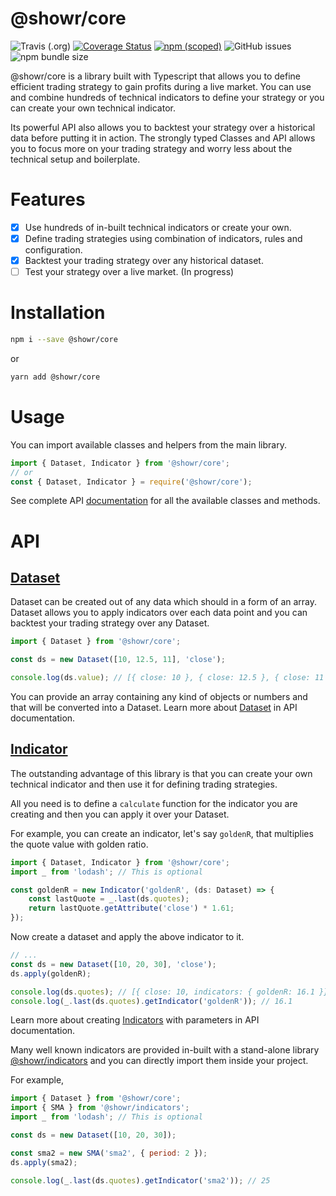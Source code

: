 # @showr/core

![Travis (.org)](https://img.shields.io/travis/pratikgaloria/showr-core.svg)
[![Coverage Status](https://coveralls.io/repos/github/pratikgaloria/showr-core/badge.svg?branch=master)](https://coveralls.io/github/pratikgaloria/showr-core?branch=master)
[![npm (scoped)](https://img.shields.io/npm/v/@showr/core.svg)](https://www.npmjs.com/package/@showr/core)
![GitHub issues](https://img.shields.io/github/issues/pratikgaloria/showr-core.svg)
![npm bundle size](https://img.shields.io/bundlephobia/min/@showr/core.svg)

@showr/core is a library built with Typescript that allows you to define efficient trading strategy to gain profits during a live market. You can use and combine hundreds of technical indicators to define your strategy or you can create your own technical indicator.

Its powerful API also allows you to backtest your strategy over a historical data before putting it in action. The strongly typed Classes and API allows you to focus more on your trading strategy and worry less about the technical setup and boilerplate.

# Features

- [x] Use hundreds of in-built technical indicators or create your own.
- [x] Define trading strategies using combination of indicators, rules and configuration. 
- [x] Backtest your trading strategy over any historical dataset.
- [ ] Test your strategy over a live market. (In progress)

# Installation
```bash
npm i --save @showr/core
```
or
```bash
yarn add @showr/core
```

# Usage
You can import available classes and helpers from the main library.
```javascript
import { Dataset, Indicator } from '@showr/core';
// or
const { Dataset, Indicator } = require('@showr/core');
```
See complete API [documentation](https://pratikgaloria.github.io/showr-core) for all the available classes and methods.

# API

## [Dataset](https://pratikgaloria.github.io/showr-core/classes/dataset.html)
Dataset can be created out of any data which should in a form of an array. Dataset allows you to apply indicators over each data point and you can backtest your trading strategy over any Dataset.

```javascript
import { Dataset } from '@showr/core';

const ds = new Dataset([10, 12.5, 11], 'close');

console.log(ds.value); // [{ close: 10 }, { close: 12.5 }, { close: 11 }]
```
You can provide an array containing any kind of objects or numbers and that will be converted into a Dataset. Learn more about [Dataset](https://pratikgaloria.github.io/showr-core/classes/dataset.html) in API documentation.

## [Indicator](https://pratikgaloria.github.io/showr-core/classes/indicator.html)

The outstanding advantage of this library is that you can create your own technical indicator and then use it for defining trading strategies.

All you need is to define a `calculate` function for the indicator you are creating and then you can apply it over your Dataset.

For example, you can create an indicator, let's say `goldenR`, that multiplies the quote value with golden ratio.

```Typescript
import { Dataset, Indicator } from '@showr/core';
import _ from 'lodash'; // This is optional

const goldenR = new Indicator('goldenR', (ds: Dataset) => {
    const lastQuote = _.last(ds.quotes);
    return lastQuote.getAttribute('close') * 1.61;
});
```
Now create a dataset and apply the above indicator to it.
```JavaScript
// ...
const ds = new Dataset([10, 20, 30], 'close');
ds.apply(goldenR);

console.log(ds.quotes); // [{ close: 10, indicators: { goldenR: 16.1 }}, ... ]
console.log(_.last(ds.quotes).getIndicator('goldenR')); // 16.1
```

Learn more about creating [Indicators](https://pratikgaloria.github.io/showr-core/classes/indicator.html) with parameters in API documentation.

Many well known indicators are provided in-built with a stand-alone library [@showr/indicators](https://www.npmjs.com/package/@showr/indicators) and you can directly import them inside your project.

For example,
```JavaScript
import { Dataset } from '@showr/core';
import { SMA } from '@showr/indicators';
import _ from 'lodash'; // This is optional

const ds = new Dataset([10, 20, 30]);

const sma2 = new SMA('sma2', { period: 2 });
ds.apply(sma2);

console.log(_.last(ds.quotes).getIndicator('sma2')); // 25
```